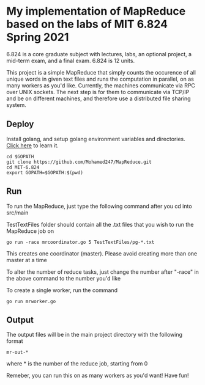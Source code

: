 # My implementation of MapReduce based on the labs of MIT 6.824 Spring 2021

6.824 is a core graduate subject with lectures, labs, an optional project, a mid-term exam, and a final exam. 6.824 is 12 units.

This project is a simple MapReduce that simply counts the occurence of all unique words in given text files and runs the computation in parallel, 
on as many workers as you'd like. Currently, the machines communicate via RPC over UNIX sockets. The next step is for them to communicate via 
TCP/IP and be on different machines, and therefore use a distributed file sharing system.

## Deploy
Install golang, and setup golang environment variables and directories. [Click here](https://golang.org/doc/install) to learn it.

```
cd $GOPATH
git clone https://github.com/Mohamed247/MapReduce.git
cd MIT-6.824
export GOPATH=$GOPATH:$(pwd)
```

## Run
To run the MapReduce, just type the following command after you cd into src/main

TestTextFiles folder should contain all the .txt files that you wish to run the MapReduce job on

```
go run -race mrcoordinator.go 5 TestTextFiles/pg-*.txt
```

This creates one coordinator (master). Please avoid creating more than one master at a time

To alter the number of reduce tasks, just change the number after "-race" in the above command to the number you'd like

To create a single worker, run the command
```
go run mrworker.go
```

## Output
The output files will be in the main project directory with the following format

```
mr-out-*
```

where * is the number of the reduce job, starting from 0


Remeber, you can run this on as many workers as you'd want! Have fun!
